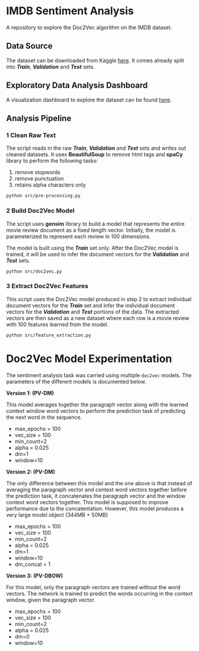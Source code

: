 # IMDB Sentiment Analysis
A repository to explore the Doc2Vec algorithm on the IMDB dataset. 

## Data Source 
The dataset can be downloaded from Kaggle [here](https://www.kaggle.com/columbine/imdb-dataset-sentiment-analysis-in-csv-format).
It comes already split into ***Train***, ***Validation*** and ***Test*** sets.

## Exploratory Data Analysis Dashboard
A visualization dashboard to explore the dataset can be found [here](https://imdb-text-analysis.herokuapp.com/). 

## Analysis Pipeline 

### 1 Clean Raw Text 
The script reads in the raw ***Train***, ***Validation*** and ***Test*** sets and writes out
cleaned datasets. 
It uses **BeautifulSoup** to remove html tags and **spaCy** library to perform the following
tasks:

1) remove stopwords 
2) remove punctuation
3) retains alpha characters only
```
python src/pre-processing.py
```
### 2 Build Doc2Vec Model
The script uses **gensim** library to build a model that represents the entire 
movie review document as a fixed length vector. Initially, the model is parameterized to 
represent each review in 100 dimensions. 

The model is built using the ***Train*** set only. After the Doc2Vec model is trained, 
it will be used to infer the document vectors for the ***Validation***  and ***Test*** sets. 

```
python src/doc2vec.py
```

### 3 Extract Doc2Vec Features 
This script uses the Doc2Vec model produced in step 2 to extract individual document vectors
for the ***Train*** set and infer the individual 
document vectors for the ***Validation*** and ***Test*** portions of the data. The extracted
vectors are then saved as a new dataset where each row is a movie review with 100 features 
learned from the model.   

```
python src/feature_extraction.py
```

# Doc2Vec Model Experimentation 
The sentiment analysis task was carried using multiple `doc2vec` models. The parameters of the 
different models is documented below. 

**Version 1: (PV-DM)** 

This model averages together the paragraph vector along with the 
learned context window word vectors to perform the prediction task of predicting the 
next word in the sequence. 

- max_epochs = 100
- vec_size = 100
- min_count=2
- alpha = 0.025
- dm=1
- window=10

**Version 2: (PV-DM)**

The only difference between this model and the one above is that instead of 
averaging the paragraph vector and context word vectors together before the prediction
task, it concatenates the paragraph vector and the window context word vectors together. 
This model is supposed to improve performance due to the concatentation. However, this
model produces a very large model object (344MB + 50MB)
- max_epochs = 100
- vec_size = 100
- min_count=2
- alpha = 0.025
- dm=1
- window=10
- dm_concat = 1



**Version 3: (PV-DBOW)**

For this model, only the paragraph vectors are trained without the word vectors. 
The network is trained to predict the words occurring in the context window, given
the paragraph vector. 

- max_epochs = 100
- vec_size = 100
- min_count=2
- alpha = 0.025
- dm=0
- window=10
